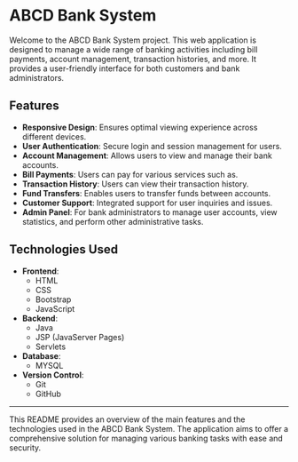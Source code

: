 # ABCD Bank System

Welcome to the ABCD Bank System project. This web application is designed to manage a wide range of banking activities including bill payments, account management, transaction histories, and more. It provides a user-friendly interface for both customers and bank administrators.

## Features

- **Responsive Design**: Ensures optimal viewing experience across different devices.
- **User Authentication**: Secure login and session management for users.
- **Account Management**: Allows users to view and manage their bank accounts.
- **Bill Payments**: Users can pay for various services such as.
- **Transaction History**: Users can view their transaction history.
- **Fund Transfers**: Enables users to transfer funds between accounts.
- **Customer Support**: Integrated support for user inquiries and issues.
- **Admin Panel**: For bank administrators to manage user accounts, view statistics, and perform other administrative tasks.

## Technologies Used

- **Frontend**:
  - HTML
  - CSS
  - Bootstrap
  - JavaScript
- **Backend**:
  - Java
  - JSP (JavaServer Pages)
  - Servlets
- **Database**:
  - MYSQL
- **Version Control**:
  - Git
  - GitHub

---

This README provides an overview of the main features and the technologies used in the ABCD Bank System. The application aims to offer a comprehensive solution for managing various banking tasks with ease and security.
